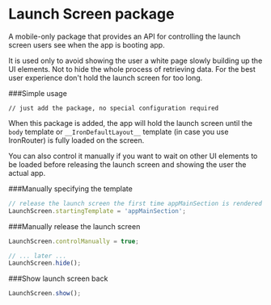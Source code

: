 Launch Screen package
===

A mobile-only package that provides an API for controlling the launch screen
users see when the app is booting app.

It is used only to avoid showing the user a white page slowly building up the UI
elements. Not to hide the whole process of retrieving data. For the best user
experience don't hold the launch screen for too long.

###Simple usage

```
// just add the package, no special configuration required
```

When this package is added, the app will hold the launch screen until the
`body` template or `__IronDefaultLayout__` template (in case you use IronRouter)
is fully loaded on the screen.

You can also control it manually if you want to wait on other UI elements to be
loaded before releasing the launch screen and showing the user the actual app.


###Manually specifying the template

```javascript
// release the launch screen the first time appMainSection is rendered
LaunchScreen.startingTemplate = 'appMainSection';
```

###Manually release the launch screen

```javascript
LaunchScreen.controlManually = true;

// ... later ...
LaunchScreen.hide();
```

###Show launch screen back

```javascript
LaunchScreen.show();
```


